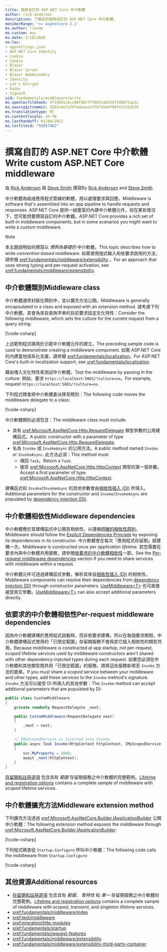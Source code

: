 ```yaml
---
title: 撰寫自訂的 ASP.NET Core 中介軟體
author: rick-anderson
description: 了解如何撰寫自訂的 ASP.NET Core 中介軟體。
monikerRange: '>= aspnetcore-2.1'
ms.author: riande
ms.custom: mvc
ms.date: 5/18/2020
no-loc:
- appsettings.json
- ASP.NET Core Identity
- cookie
- Cookie
- Blazor
- Blazor Server
- Blazor WebAssembly
- Identity
- Let's Encrypt
- Razor
- SignalR
uid: fundamentals/middleware/write
ms.openlocfilehash: 5f33691cbcc00f407fff907ca62547fd80f2aa3c
ms.sourcegitcommit: 3593c4efa707edeaaceffbfa544f99f41fc62535
ms.translationtype: MT
ms.contentlocale: zh-TW
ms.lasthandoff: 01/04/2021
ms.locfileid: "93057462"
---
```

# <a name="write-custom-aspnet-core-middleware"></a><span data-ttu-id="028c5-103">撰寫自訂的 ASP.NET Core 中介軟體</span><span class="sxs-lookup"><span data-stu-id="028c5-103">Write custom ASP.NET Core middleware</span></span>

<span data-ttu-id="028c5-104">由 [Rick Anderson](https://twitter.com/RickAndMSFT) 與 [Steve Smith](https://ardalis.com/) 撰寫</span><span class="sxs-lookup"><span data-stu-id="028c5-104">By [Rick Anderson](https://twitter.com/RickAndMSFT) and [Steve Smith](https://ardalis.com/)</span></span>

<span data-ttu-id="028c5-105">中介軟體為組成應用程式管線的軟體，用以處理要求與回應。</span><span class="sxs-lookup"><span data-stu-id="028c5-105">Middleware is software that's assembled into an app pipeline to handle requests and responses.</span></span> <span data-ttu-id="028c5-106">ASP.NET Core 提供一組豐富的內建中介軟體元件，但在某些情況下，您可能想要撰寫自訂的中介軟體。</span><span class="sxs-lookup"><span data-stu-id="028c5-106">ASP.NET Core provides a rich set of built-in middleware components, but in some scenarios you might want to write a custom middleware.</span></span>

> [!NOTE]
> <span data-ttu-id="028c5-107">本主題說明如何撰寫以 *慣例為基礎的* 中介軟體。</span><span class="sxs-lookup"><span data-stu-id="028c5-107">This topic describes how to write *convention-based* middleware.</span></span> <span data-ttu-id="028c5-108">如需使用強式輸入和依要求啟用的方法，請參閱 <xref:fundamentals/middleware/extensibility> 。</span><span class="sxs-lookup"><span data-stu-id="028c5-108">For an approach that uses strong typing and per-request activation, see <xref:fundamentals/middleware/extensibility>.</span></span>

## <a name="middleware-class"></a><span data-ttu-id="028c5-109">中介軟體類別</span><span class="sxs-lookup"><span data-stu-id="028c5-109">Middleware class</span></span>

<span data-ttu-id="028c5-110">中介軟體通常封裝在類別中，並以擴充方法公開。</span><span class="sxs-lookup"><span data-stu-id="028c5-110">Middleware is generally encapsulated in a class and exposed with an extension method.</span></span> <span data-ttu-id="028c5-111">請考慮下列中介軟體，其會為來自查詢字串的目前要求設定文化特性：</span><span class="sxs-lookup"><span data-stu-id="028c5-111">Consider the following middleware, which sets the culture for the current request from a query string:</span></span>

[!code-csharp[](write/snapshot/StartupCulture.cs)]

<span data-ttu-id="028c5-112">上述範例程式碼用於示範中介軟體元件的建立。</span><span class="sxs-lookup"><span data-stu-id="028c5-112">The preceding sample code is used to demonstrate creating a middleware component.</span></span> <span data-ttu-id="028c5-113">如需 ASP.NET Core 的內建當地語系化支援，請參閱 <xref:fundamentals/localization>。</span><span class="sxs-lookup"><span data-stu-id="028c5-113">For ASP.NET Core's built-in localization support, see <xref:fundamentals/localization>.</span></span>

<span data-ttu-id="028c5-114">藉由傳入文化特性來測試中介軟體。</span><span class="sxs-lookup"><span data-stu-id="028c5-114">Test the middleware by passing in the culture.</span></span> <span data-ttu-id="028c5-115">例如，要求 `https://localhost:5001/?culture=no`。</span><span class="sxs-lookup"><span data-stu-id="028c5-115">For example, request `https://localhost:5001/?culture=no`.</span></span>

<span data-ttu-id="028c5-116">下列程式碼會將中介軟體委派移至類別：</span><span class="sxs-lookup"><span data-stu-id="028c5-116">The following code moves the middleware delegate to a class:</span></span>

[!code-csharp[](write/snapshot/RequestCultureMiddleware.cs)]

<span data-ttu-id="028c5-117">中介軟體類別必須包含：</span><span class="sxs-lookup"><span data-stu-id="028c5-117">The middleware class must include:</span></span>

* <span data-ttu-id="028c5-118">具有 <xref:Microsoft.AspNetCore.Http.RequestDelegate> 類型參數的公用建構函式。</span><span class="sxs-lookup"><span data-stu-id="028c5-118">A public constructor with a parameter of type <xref:Microsoft.AspNetCore.Http.RequestDelegate>.</span></span>
* <span data-ttu-id="028c5-119">名為 `Invoke` 或 `InvokeAsync` 的公用方法。</span><span class="sxs-lookup"><span data-stu-id="028c5-119">A public method named `Invoke` or `InvokeAsync`.</span></span> <span data-ttu-id="028c5-120">此方法必須：</span><span class="sxs-lookup"><span data-stu-id="028c5-120">This method must:</span></span>
  * <span data-ttu-id="028c5-121">傳回 `Task`。</span><span class="sxs-lookup"><span data-stu-id="028c5-121">Return a `Task`.</span></span>
  * <span data-ttu-id="028c5-122">接受 <xref:Microsoft.AspNetCore.Http.HttpContext> 類型的第一個參數。</span><span class="sxs-lookup"><span data-stu-id="028c5-122">Accept a first parameter of type <xref:Microsoft.AspNetCore.Http.HttpContext>.</span></span>
  
<span data-ttu-id="028c5-123">建構函式和 `Invoke`/`InvokeAsync` 的其他參數會由[相依性插入 (DI)](xref:fundamentals/dependency-injection) 所填入。</span><span class="sxs-lookup"><span data-stu-id="028c5-123">Additional parameters for the constructor and `Invoke`/`InvokeAsync` are populated by [dependency injection (DI)](xref:fundamentals/dependency-injection).</span></span>

## <a name="middleware-dependencies"></a><span data-ttu-id="028c5-124">中介軟體相依性</span><span class="sxs-lookup"><span data-stu-id="028c5-124">Middleware dependencies</span></span>

<span data-ttu-id="028c5-125">中介軟體應於其建構函式中公開其相依性，以遵循[明確的相依性原則](/dotnet/standard/modern-web-apps-azure-architecture/architectural-principles#explicit-dependencies)。</span><span class="sxs-lookup"><span data-stu-id="028c5-125">Middleware should follow the [Explicit Dependencies Principle](/dotnet/standard/modern-web-apps-azure-architecture/architectural-principles#explicit-dependencies) by exposing its dependencies in its constructor.</span></span> <span data-ttu-id="028c5-126">中介軟體會在每次「應用程式存留期」就建構一次。</span><span class="sxs-lookup"><span data-stu-id="028c5-126">Middleware is constructed once per *application lifetime*.</span></span> <span data-ttu-id="028c5-127">若您需要在要求內與中介軟體共用服務，請參閱[依要求的中介軟體相依性](#per-request-middleware-dependencies)一節。</span><span class="sxs-lookup"><span data-stu-id="028c5-127">See the [Per-request middleware dependencies](#per-request-middleware-dependencies) section if you need to share services with middleware within a request.</span></span>

<span data-ttu-id="028c5-128">中介軟體元件可透過建構函式參數，解析其來自[相依性插入 (DI)](xref:fundamentals/dependency-injection) 的相依性。</span><span class="sxs-lookup"><span data-stu-id="028c5-128">Middleware components can resolve their dependencies from [dependency injection (DI)](xref:fundamentals/dependency-injection) through constructor parameters.</span></span> <span data-ttu-id="028c5-129">[UseMiddleware&lt;T&gt;](/dotnet/api/microsoft.aspnetcore.builder.usemiddlewareextensions.usemiddleware#Microsoft_AspNetCore_Builder_UseMiddlewareExtensions_UseMiddleware_Microsoft_AspNetCore_Builder_IApplicationBuilder_System_Type_System_Object___) 也可直接接受其它參數。</span><span class="sxs-lookup"><span data-stu-id="028c5-129">[UseMiddleware&lt;T&gt;](/dotnet/api/microsoft.aspnetcore.builder.usemiddlewareextensions.usemiddleware#Microsoft_AspNetCore_Builder_UseMiddlewareExtensions_UseMiddleware_Microsoft_AspNetCore_Builder_IApplicationBuilder_System_Type_System_Object___) can also accept additional parameters directly.</span></span>

## <a name="per-request-middleware-dependencies"></a><span data-ttu-id="028c5-130">依要求的中介軟體相依性</span><span class="sxs-lookup"><span data-stu-id="028c5-130">Per-request middleware dependencies</span></span>

<span data-ttu-id="028c5-131">因為中介軟體建構於應用程式啟動時，而非依要求建構，所以在每個要求期間，中介軟體建構函式使用的「已限定範圍」存留期服務不會與其它插入相依性的類型共用。</span><span class="sxs-lookup"><span data-stu-id="028c5-131">Because middleware is constructed at app startup, not per-request, *scoped* lifetime services used by middleware constructors aren't shared with other dependency-injected types during each request.</span></span> <span data-ttu-id="028c5-132">如果您必須在中介軟體和其他類型間共用「已限定範圍」的服務，請將這些服務新增至 `Invoke` 方法的簽章。</span><span class="sxs-lookup"><span data-stu-id="028c5-132">If you must share a *scoped* service between your middleware and other types, add these services to the `Invoke` method's signature.</span></span> <span data-ttu-id="028c5-133">`Invoke` 方法可以接受 DI 所填入的其他參數：</span><span class="sxs-lookup"><span data-stu-id="028c5-133">The `Invoke` method can accept additional parameters that are populated by DI:</span></span>

```csharp
public class CustomMiddleware
{
    private readonly RequestDelegate _next;

    public CustomMiddleware(RequestDelegate next)
    {
        _next = next;
    }

    // IMyScopedService is injected into Invoke
    public async Task Invoke(HttpContext httpContext, IMyScopedService svc)
    {
        svc.MyProperty = 1000;
        await _next(httpContext);
    }
}
```

<span data-ttu-id="028c5-134">[存留期和註冊選項](xref:fundamentals/dependency-injection#lifetime-and-registration-options) 包含具有 *範圍* 存留期服務之中介軟體的完整範例。</span><span class="sxs-lookup"><span data-stu-id="028c5-134">[Lifetime and registration options](xref:fundamentals/dependency-injection#lifetime-and-registration-options) contains a complete sample of middleware with *scoped* lifetime services.</span></span>

## <a name="middleware-extension-method"></a><span data-ttu-id="028c5-135">中介軟體擴充方法</span><span class="sxs-lookup"><span data-stu-id="028c5-135">Middleware extension method</span></span>

<span data-ttu-id="028c5-136">下列擴充方法透過 <xref:Microsoft.AspNetCore.Builder.IApplicationBuilder> 公開中介軟體：</span><span class="sxs-lookup"><span data-stu-id="028c5-136">The following extension method exposes the middleware through <xref:Microsoft.AspNetCore.Builder.IApplicationBuilder>:</span></span>

[!code-csharp[](write/snapshot/RequestCultureMiddlewareExtensions.cs)]

<span data-ttu-id="028c5-137">下列程式碼會從 `Startup.Configure` 呼叫中介軟體：</span><span class="sxs-lookup"><span data-stu-id="028c5-137">The following code calls the middleware from `Startup.Configure`:</span></span>

[!code-csharp[](write/snapshot/Startup.cs?highlight=5)]

## <a name="additional-resources"></a><span data-ttu-id="028c5-138">其他資源</span><span class="sxs-lookup"><span data-stu-id="028c5-138">Additional resources</span></span>

* <span data-ttu-id="028c5-139">[存留期和註冊選項](xref:fundamentals/dependency-injection#lifetime-and-registration-options) 包含具有 *範圍*、 *暫時性* 和 *單一* 存留期服務之中介軟體的完整範例。</span><span class="sxs-lookup"><span data-stu-id="028c5-139">[Lifetime and registration options](xref:fundamentals/dependency-injection#lifetime-and-registration-options) contains a complete sample of middleware with *scoped*, *transient*, and *singleton* lifetime services.</span></span>
* <xref:fundamentals/middleware/index>
* <xref:test/middleware>
* <xref:migration/http-modules>
* <xref:fundamentals/startup>
* <xref:fundamentals/request-features>
* <xref:fundamentals/middleware/extensibility>
* <xref:fundamentals/middleware/extensibility-third-party-container>
